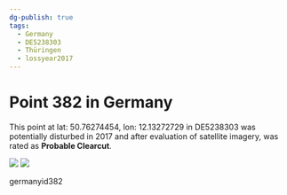 ```yaml
---
dg-publish: true
tags:
  - Germany
  - DE5238303
  - Thüringen
  - lossyear2017
---
```


# Point 382 in Germany

This point at lat: 50.76274454, lon: 12.13272729 in DE5238303 was potentially disturbed in 2017 and after evaluation of satellite imagery, was rated as **Probable Clearcut**.

<div class='juxtapose' data-showcredits='false'>
<img src='https://baserow-backend-production20240528124524339000000001.s3.amazonaws.com/user_files/NerHajTd6s5rOMQ0IuAEGuZ1AUDcqYMT_f80d1e0e5e4d9f70ce1e1be2b81ce2625b0b8a42cd563433c74cac4e0d7bbaf1.png' data-label='August 2016' />
<img src='https://baserow-backend-production20240528124524339000000001.s3.amazonaws.com/user_files/8kfKGE40GeA7qyno5fJiGU8pyKpCN0na_71180bb2126dac3d1841c4161863cac160d33463ef135881b63eaa02da0b3337.png' data-label='September 2021' />
</div>

germanyid382